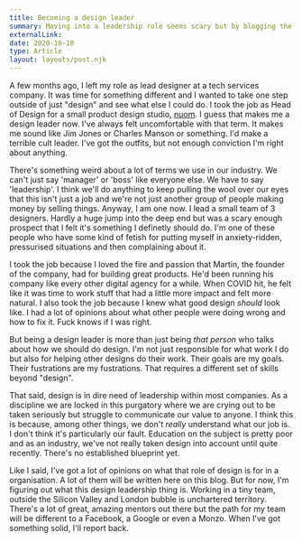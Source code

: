 ```yaml
---
title: Becoming a design leader
summary: Moving into a leadership role seems scary but by blogging the successes and failures, I hope to outline my approach to creating a great design team.
externalLink:
date: 2020-10-10
type: Article
layout: layouts/post.njk
---
```

A few months ago, I left my role as lead designer at a tech services company. It was time for something different and I wanted to take one step outside of just "design" and see what else I could do. I took the job as Head of Design for a small product design studio, [nuom](https://nuom.co.uk). I guess that makes me a design leader now. I've always felt uncomfortable with that term. It makes me sound like Jim Jones or Charles Manson or something. I'd make a terrible cult leader. I've got the outfits, but not enough conviction I'm right about anything.

There's something weird about a lot of terms we use in our industry. We can't just say 'manager' or 'boss' like everyone else. We have to say 'leadership'. I think we'll do anything to keep pulling the wool over our eyes that this isn't just a job and we're not just another group of people making money by selling things. Anyway, I am one now. I lead a small team of 3 designers. Hardly a huge jump into the deep end but was a scary enough prospect that I felt it's something I definetly should do. I'm one of these people who have some kind of fetish for putting myself in anxiety-ridden, pressurised situations and then complaining about it. 

I took the job because I loved the fire and passion that Martin, the founder of the company, had for building great products. He'd been running his company like every other digital agency for a while. When COVID hit, he felt like it was time to work stuff that had a little more impact and felt more natural. I also took the job because I knew what good design *should* look like. I had a lot of opinions about what other people were doing wrong and how to fix it. Fuck knows if I was right.

But being a design leader is more than just being *that person* who talks about how we should do design. I'm not just responsible for what work I do but also for helping other designs do their work. Their goals are my goals. Their fustrations are my fustrations. That requires a different set of skills beyond "design".

That said, design is in dire need of leadership within most companies. As a discipline we are locked in this purgatory where we are crying out to be taken seriously but struggle to communicate our value to anyone. I think this is because, among other things, we don't *really* understand what our job is. I don't think it's particularly our fault. Education on the subject is pretty poor and as an industry, we've not really taken design into account until quite recently. There's no established blueprint yet. 

Like I said, I've got a lot of opinions on what that role of design is for in a organisation. A lot of them will be written here on this blog. But for now, I'm figuring out what this design leadership thing is. Working in a tiny team, outside the Silicon Valley and London bubble is unchartered territory. There's a lot of great, amazing mentors out there but the path for my team will be different to a Facebook, a Google or even a Monzo. When I've got something solid, I'll report back. 

